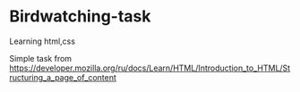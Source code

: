 # Birdwatching-task
Learning html,css

Simple task from https://developer.mozilla.org/ru/docs/Learn/HTML/Introduction_to_HTML/Structuring_a_page_of_content
